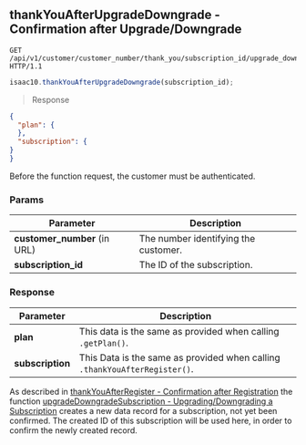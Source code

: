 ## thankYouAfterUpgradeDowngrade - Confirmation after Upgrade/Downgrade


```http
GET /api/v1/customer/customer_number/thank_you/subscription_id/upgrade_downgrade HTTP/1.1
```

```javascript
isaac10.thankYouAfterUpgradeDowngrade(subscription_id);
```

> Response

```json
{
  "plan": {
  },
  "subscription": {
}
}
```


<aside class="success">
Before the function request, the customer must be authenticated.
</aside>

### Params

Parameter | Description
----------|-------------
**customer_number** (in URL) | The number identifying the customer.  
**subscription_id** | The ID of the subscription.


### Response

Parameter | Description
----------|-------------
**plan** | This data is the same as provided when calling `.getPlan()`.
**subscription** | This Data is the same as provided when calling `.thankYouAfterRegister()`.

As described in [thankYouAfterRegister - Confirmation after Registration](#confirmation_after_registration) the function [upgradeDowngradeSubscription - Upgrading/Downgrading a Subscription](#upgrade_downgrade) creates a new data record for a subscription, not yet been confirmed. The created ID of this subscription will be used here, in order to confirm the newly created record.
